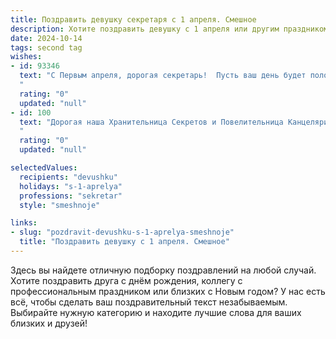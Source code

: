 ```yaml
---
title: Поздравить девушку секретаря с 1 апреля. Смешное
description: Хотите поздравить девушку с 1 апреля или другим праздником? Наш ИИ создаст незабываемое поздравление, а вы обязательно выделитесь среди других.  
date: 2024-10-14
tags: second tag
wishes:
- id: 93346
  text: "С Первым апреля, дорогая секретарь!  Пусть ваш день будет полон не только важных звонков и деловых встреч, но и неожиданных, приятных сюрпризов —  желательно, не связанных с внезапными проверками начальства!  Пусть ваш смех звучит звонче любого офисного принтера, а  задачи решаются  с лёгкостью и юмором!  Желаю вам море позитива и  чуточку  творческого хаоса, который, как известно,  порождает самые гениальные идеи (и  самые забавные истории для пересказа на корпоративе)!
  "
  rating: "0"
  updated: "null"
- id: 100
  text: "Дорогая наша Хранительница Секретов и Повелительница Канцелярии!  В этот день, когда смех правит миром, желаем, чтобы твой телефон молчал, как немецкий шпион на допросе, а принтер выдавал только купюры с твоим изображением! С 1 апреля!
  "
  rating: "0"
  updated: "null"

selectedValues:
  recipients: "devushku"
  holidays: "s-1-aprelya"
  professions: "sekretar"
  style: "smeshnoje"

links:
- slug: "pozdravit-devushku-s-1-aprelya-smeshnoje"
  title: "Поздравить девушку с 1 апреля. Смешное"
---
```


Здесь вы найдете отличную подборку поздравлений на любой случай.
Хотите поздравить друга с днём рождения, коллегу с профессиональным праздником или близких с Новым годом? У нас есть всё, чтобы сделать ваш поздравительный текст незабываемым. Выбирайте нужную категорию и находите лучшие слова для ваших близких и друзей!
